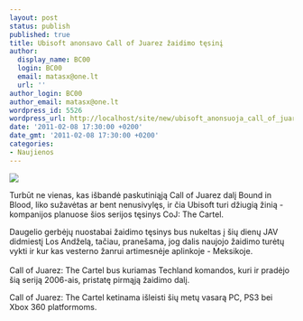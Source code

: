 ```yaml
---
layout: post
status: publish
published: true
title: Ubisoft anonsavo Call of Juarez žaidimo tęsinį
author:
  display_name: BC00
  login: BC00
  email: matasx@one.lt
  url: ''
author_login: BC00
author_email: matasx@one.lt
wordpress_id: 5526
wordpress_url: http://localhost/site/new/ubisoft_anonsuoja_call_of_juarez_tesini/
date: '2011-02-08 17:30:00 +0200'
date_gmt: '2011-02-08 17:30:00 +0200'
categories:
- Naujienos
---
```

<div class="imgright"><img src="http://technews.lt/upload/call-of-juarez-bound-in-blood.jpg"  /></div>
<p>Turbūt ne vienas, kas išbandė paskutiniąją Call of Juarez dalį Bound in Blood, liko sužavėtas ar bent nenusivylęs, ir čia Ubisoft turi džiugią žinią - kompanijos planuose šios serijos tęsinys CoJ: The Cartel.</p>
<p>Daugelio gerbėjų nuostabai žaidimo tęsinys bus nukeltas į šių dienų JAV didmiestį Los Andželą, tačiau, pranešama, jog dalis naujojo žaidimo turėtų vykti ir kur kas vesterno žanrui artimesnėje aplinkoje - Meksikoje.<br />
<br />Call of Juarez: The Cartel bus kuriamas Techland komandos, kuri ir pradėjo šią seriją 2006-ais, pristatę pirmąją žaidimo dalį.</p>
<p>Call of Juarez: The Cartel ketinama išleisti šių metų vasarą PC, PS3 bei Xbox 360 platformoms.</p>
